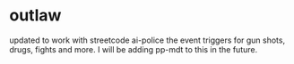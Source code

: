 # outlaw
updated to work with streetcode ai-police
the event triggers for gun shots, drugs, fights and more. I will be adding pp-mdt to this in the future.
